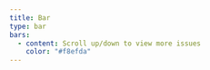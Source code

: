 ```yaml
---
title: Bar
type: bar
bars:
  - content: Scroll up/down to view more issues
    color: "#f8efda"
---
```

